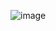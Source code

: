 ![image](https://github.com/Chaiyapa/03376836-OOP-2566-Lab-03/assets/144195729/a200e6c6-f671-4476-bfb4-871544ea04f8)
